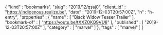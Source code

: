 {
  "kind" : "bookmarks",
  "slug" : "2019/12/qsaj0",
  "client_id" : "https://indigenous.realize.be",
  "date" : "2019-12-03T20:57:00Z",
  "h" : "h-entry",
  "properties" : {
    "name" : [ "Black Widow Teaser Trailer" ],
    "bookmark-of" : [ "https://youtu.be/tXXZOKQ9VU8" ],
    "published" : [ "2019-12-03T20:57:00Z" ],
    "category" : [ "marvel" ]
  },
  "tags" : [ "marvel" ]
}
